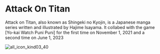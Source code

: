 # Attack On Titan
Attack on Titan, also known as Shingeki no Kyojin, is a Japanese manga series written and illustrated by Hajime Isayama.
It collabed with the game [Yo-kai Watch Puni Puni] for the first time on November 1, 2021 and a second time on June 1, 2023

![all_icon_kind03_40](https://github.com/user-attachments/assets/e1efd555-62f8-4bd2-9978-1b4cb6f7afd7)
